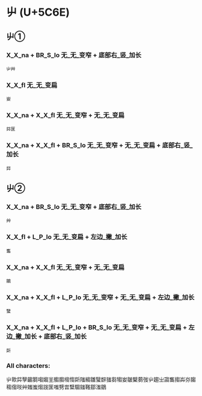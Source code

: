 # 屮 (U+5C6E) 

## 屮①

### X_X_na + BR_S_lo 无_无_变窄 + 底部右_竖_加长
`屮艸`

### X_X_fl 无_无_变扁
`妛`

### X_X_na + X_X_fl 无_无_变窄 + 无_无_变扁
`茻匩`

### X_X_na + X_X_fl + BR_S_lo 无_无_变窄 + 无_无_变扁 + 底部右_竖_加长
`茻`

## 屮②

### X_X_na + BR_S_lo 无_无_变窄 + 底部右_竖_加长
`艸`

### X_X_fl + L_P_lo 无_无_变扁 + 左边_撇_加长
`雟`

### X_X_na + X_X_fl 无_无_变窄 + 无_无_变扁 
`鶵`

### X_X_na + X_X_fl + L_P_lo 无_无_变窄 + 无_无_变扁 + 左边_撇_加长
`蠥`

### X_X_na + X_X_fl + L_P_lo + BR_S_lo 无_无_变窄 + 无_无_变扁 + 左边_撇_加长 + 底部右_竖_加长
`㪿`

### All characters:
屮㱀茻孼齺篘㗙媰㞷䑼䐢㮲㥮㪿䧝縐雛蠥辥㺈芻犓妛皺櫱蒭弢屮趨㞢謅雟搊芔㞣䪮䅳㑳㫞艸媸蚩煼詜匩嗤㔎旹糱騶䥀䩶鄒滍鶵
